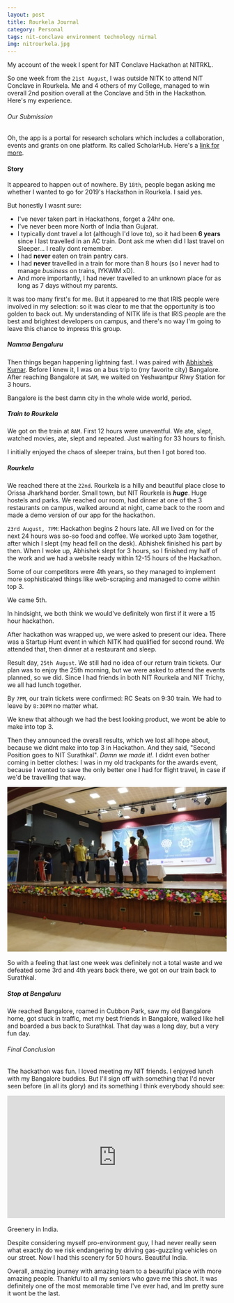 ```yaml
---
layout: post
title: Rourkela Journal
category: Personal
tags: nit-conclave environment technology nirmal
img: nitrourkela.jpg
---
```


My account of the week I spent for NIT Conclave Hackathon at NITRKL.

So one week from the `21st August`, I was outside NITK to attend NIT Conclave in Rourkela. Me and 4 others of my College, managed to win overall 2nd position overall at the Conclave and 5th in the Hackathon. Here's my experience. 

###### Our Submission
Oh, the app is a portal for research scholars which includes a collaboration, events and grants on one platform. Its called ScholarHub. Here's a [link for more]({{site.url}}/project.html).


#### Story
It appeared to happen out of nowhere. By `18th`, people began asking me whether I wanted to go for 2019's Hackathon in Rourkela. I said yes.

But honestly I wasnt sure: 
- I've never taken part in Hackathons, forget a 24hr one.
- I've never been more North of India than Gujarat.
- I typically dont travel a lot (although I'd love to), so it had been **6 years** since I last travelled in an AC train. Dont ask me when did I last travel on Sleeper... I really dont remember.
- I had **never** eaten on train pantry cars.
- I had **never** travelled in a train for more than 8 hours (so I never had to manage *business* on trains, IYKWIM xD).
- And more importantly, I had never travelled to an unknown place for as long as 7 days without my parents.

It was too many first's for me. But it appeared to me that IRIS people were involved in my selection: so it was clear to me that the opportunity is too golden to back out. My understanding of NITK life is that IRIS people are the best and brightest developers on campus, and there's no way I'm going to leave this chance to impress this group.

##### Namma Bengaluru
Then things began happening lightning fast. I was paired with [Abhishek Kumar](https://abhishekkumar2718.github.io). Before I knew it,  I was on a bus trip to (my favorite city) Bangalore. After reaching Bangalore at `5AM`, we waited on Yeshwantpur Rlwy Station for 3 hours. 

Bangalore is the best damn city in the whole wide world, period.

##### Train to Rourkela
We got on the train at `8AM`. First 12 hours were uneventful. We ate, slept, watched movies, ate, slept and repeated. Just waiting for 33 hours to finish.

I initially enjoyed the chaos of sleeper trains, but then I got bored too.

##### Rourkela
We reached there at the `22nd`. Rourkela is a hilly and beautiful place close to Orissa Jharkhand border. Small town, but NIT Rourkela is ***huge***. Huge hostels and parks. We reached our room, had dinner at one of the 3 restaurants on campus, walked around at night, came back to the room and made a demo version of our app for the hackathon.

`23rd August, 7PM`: Hackathon begins 2 hours late. All we lived on for the next 24 hours was so-so food and coffee. We worked upto 3am together, after which I slept (my head fell on the desk). Abhishek finished his part by then. When I woke up, Abhishek slept for 3 hours, so I finished my half of the work and we had a website ready within 12-15 hours of the Hackathon.

Some of our competitors were 4th years, so they managed to implement more sophisticated things like web-scraping and managed to come within top 3. 

We came 5th. 

In hindsight, we both think we would've definitely won first if it were a 15 hour hackathon.

After hackathon was wrapped up, we were asked to present our idea. There was a Startup Hunt event in which NITK had qualified for second round. We attended that, then dinner at a restaurant and sleep. 

Result day, `25th August`. We still had no idea of our return train tickets. Our plan was to enjoy the 25th morning, but we were asked to attend the events planned, so we did. Since I had friends in both NIT Rourkela and NIT Trichy, we all had lunch together.

By `7PM`, our train tickets were confirmed: RC Seats on 9:30 train. We had to leave by `8:30PM` no matter what. 

We knew that although we had the best looking product, we wont be able to make into top 3. 


Then they announced the overall results, which we lost all hope about, because we didnt make into top 3 in Hackathon. And they said, "Second Position goes to NIT Surathkal". *Damn we made it!*. I didnt even bother coming in better clothes: I was in my old trackpants for the awards event, because I wanted to save the only better one I had for flight travel, in case if we'd be travelling that way.

![alt text](/assets/images/blog/Conclave.jpeg "Logo Title Text 1")

So with a feeling that last one week was definitely not a total waste and we defeated some 3rd and 4th years back there, we got on our train back to Surathkal.

##### Stop at Bengaluru
We reached Bangalore, roamed in Cubbon Park, saw my old Bangalore home, got stuck in traffic, met my best friends in Bangalore, walked like hell and boarded a bus back to Surathkal. That day was a long day, but a very fun day.

###### Final Conclusion
The hackathon was fun. I loved meeting my NIT friends. I enjoyed lunch with my Bangalore buddies. But I'll sign off with something that I'd never seen before (in all its glory) and its something I think everybody should see:

<div class="video-container">
                <iframe src="https://player.vimeo.com/video/359937237?title=0&amp;byline=0&amp;portrait=0&amp;color=F64B39" width="500" height="281" frameborder="0" webkitallowfullscreen mozallowfullscreen allowfullscreen></iframe> 
                </div>

Greenery in India. 

Despite considering myself pro-environment guy, I had never really seen what exactly do we risk endangering by driving gas-guzzling vehicles on our street. Now I had this scenery for 50 hours. Beautiful India.

Overall, amazing journey with amazing team to a beautiful place with more amazing people. Thankful to all my seniors who gave me this shot. It was definitely one of the most memorable time I've ever had, and Im pretty sure it wont be the last.